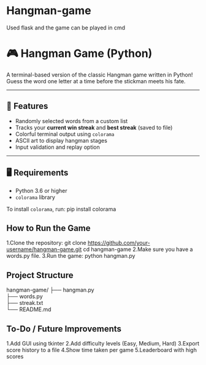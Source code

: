 # Hangman-game
Used flask and the game can be played in cmd
# 🎮 Hangman Game (Python)

A terminal-based version of the classic Hangman game written in Python! Guess the word one letter at a time before the stickman meets his fate.

---

## 🧠 Features

- Randomly selected words from a custom list
- Tracks your **current win streak** and **best streak** (saved to file)
- Colorful terminal output using `colorama`
- ASCII art to display hangman stages
- Input validation and replay option

---

## 🖥️ Requirements

- Python 3.6 or higher
- `colorama` library

To install `colorama`, run:
pip install colorama

## How to Run the Game
1.Clone the repository:
git clone https://github.com/your-username/hangman-game.git
cd hangman-game
2.Make sure you have a words.py file.
3.Run the game:
python hangman.py

## Project Structure
hangman-game/
├── hangman.py    
├── words.py       
├── streak.txt     
└── README.md       

## To-Do / Future Improvements
1.Add GUI using tkinter
2.Add difficulty levels (Easy, Medium, Hard)
3.Export score history to a file
4.Show time taken per game
5.Leaderboard with high scores

